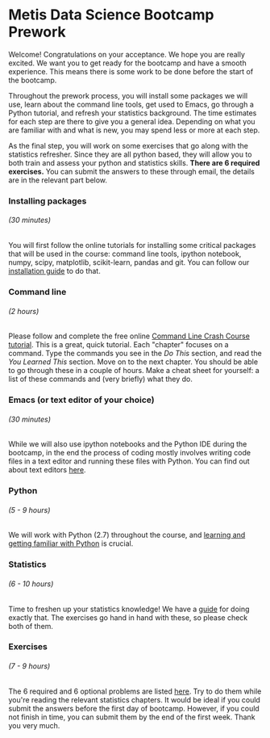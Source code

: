 # Metis Data Science Bootcamp Prework

Welcome! Congratulations on your acceptance. We hope you are really
excited. We want you to get ready for the bootcamp and have a smooth
experience. This means there is some work to be done before the start
of the bootcamp.

Throughout the prework process, you will install some packages we will
use, learn about the command line tools, get used to Emacs, go through
a Python tutorial, and refresh your statistics background. The time
estimates for each step are there to give you a general idea.
Depending on what you are familiar with and what is new, you may spend
less or more at each step.

As the final step, you will work on some exercises that go along with
the statistics refresher. Since they are all python based, they will
allow you to both train and assess your python and statistics skills.
**There are 6 required exercises.** You can submit the answers to
these through email, the details are in the relevant part below.


### Installing packages
###### (30 minutes)

You will first follow the online tutorials for installing some
critical packages that will be used in the course: command line tools,
ipython notebook, numpy, scipy, matplotlib, scikit-learn, pandas and
git. You can follow our [installation guide](installation.md) to do that.


### Command line
###### (2 hours)

Please follow and complete the free online [Command Line Crash Course
tutorial](http://cli.learncodethehardway.org/book/). This is a great,
quick tutorial. Each "chapter" focuses on a command. Type the commands
you see in the _Do This_ section, and read the _You Learned This_
section. Move on to the next chapter. You should be able to go through
these in a couple of hours. Make a cheat sheet for yourself: a list of
these commands and (very briefly) what they do.


### Emacs (or text editor of your choice)
######  (30 minutes)

While we will also use ipython notebooks and the Python IDE during the
bootcamp, in the end the process of coding mostly involves writing
code files in a text editor and running these files with Python. You
can find out about text editors [here](editors.md).


### Python
######  (5 - 9 hours)

We will work with Python (2.7) throughout the course, and [learning and
getting familiar with Python](python.md) is crucial.


### Statistics
######  (6 - 10 hours)

Time to freshen up your statistics knowledge! We have a
[guide](stats.md) for doing exactly that. The exercises go hand in
hand with these, so please check both of them.


### Exercises
######  (7 - 9 hours)

The 6 required and 6 optional problems are listed
[here](exercises.md). Try to do them while you're reading the relevant
statistics chapters. It would be ideal if you could submit the answers
before the first day of bootcamp. However, if you could not finish in
time, you can submit them by the end of the first week. Thank you very
much.
